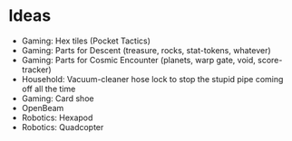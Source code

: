 Ideas
==
* Gaming: Hex tiles (Pocket Tactics)
* Gaming: Parts for Descent (treasure, rocks, stat-tokens, whatever)
* Gaming: Parts for Cosmic Encounter (planets, warp gate, void, score-tracker)
* Household: Vacuum-cleaner hose lock to stop the stupid pipe coming off all the time
* Gaming: Card shoe
* OpenBeam
* Robotics: Hexapod
* Robotics: Quadcopter